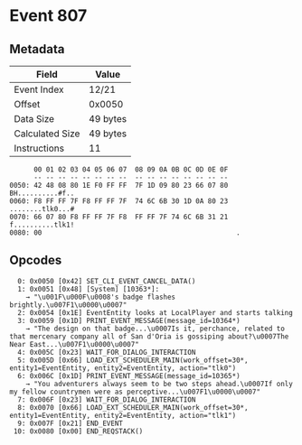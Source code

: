 # Event 807

## Metadata

| Field           | Value    |
|-----------------|----------|
| Event Index     | 12/21    |
| Offset          | 0x0050   |
| Data Size       | 49 bytes |
| Calculated Size | 49 bytes |
| Instructions    | 11       |

```
      00 01 02 03 04 05 06 07  08 09 0A 0B 0C 0D 0E 0F
      -- -- -- -- -- -- -- --  -- -- -- -- -- -- -- --
0050: 42 48 08 80 1E F0 FF FF  7F 1D 09 80 23 66 07 80  BH..........#f..
0060: F8 FF FF 7F F8 FF FF 7F  74 6C 6B 30 1D 0A 80 23  ........tlk0...#
0070: 66 07 80 F8 FF FF 7F F8  FF FF 7F 74 6C 6B 31 21  f..........tlk1!
0080: 00                                                .               
```

## Opcodes

```
  0: 0x0050 [0x42] SET_CLI_EVENT_CANCEL_DATA()
  1: 0x0051 [0x48] [System] [10363*]:
    → "\u001F\u000F\u0008's badge flashes brightly.\u007F1\u0000\u0007"
  2: 0x0054 [0x1E] EventEntity looks at LocalPlayer and starts talking
  3: 0x0059 [0x1D] PRINT_EVENT_MESSAGE(message_id=10364*)
    → "The design on that badge...\u0007Is it, perchance, related to that mercenary company all of San d'Oria is gossiping about?\u0007The Near East...\u007F1\u0000\u0007"
  4: 0x005C [0x23] WAIT_FOR_DIALOG_INTERACTION
  5: 0x005D [0x66] LOAD_EXT_SCHEDULER_MAIN(work_offset=30*, entity1=EventEntity, entity2=EventEntity, action="tlk0")
  6: 0x006C [0x1D] PRINT_EVENT_MESSAGE(message_id=10365*)
    → "You adventurers always seem to be two steps ahead.\u0007If only my fellow countrymen were as perceptive...\u007F1\u0000\u0007"
  7: 0x006F [0x23] WAIT_FOR_DIALOG_INTERACTION
  8: 0x0070 [0x66] LOAD_EXT_SCHEDULER_MAIN(work_offset=30*, entity1=EventEntity, entity2=EventEntity, action="tlk1")
  9: 0x007F [0x21] END_EVENT
 10: 0x0080 [0x00] END_REQSTACK()
```
